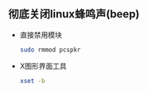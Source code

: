 ## 彻底关闭linux蜂鸣声(beep)

- 直接禁用模块

  ```bash
  sudo rmmod pcspkr
  ```
 
- X图形界面工具

  ```bash
  xset -b
  ```
